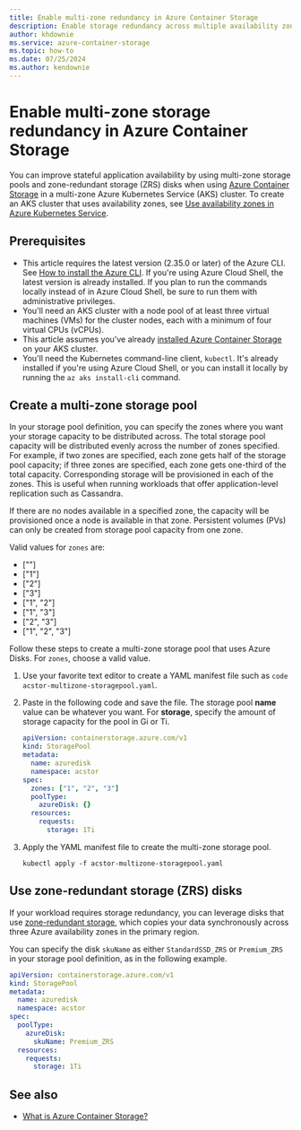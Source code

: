 ```yaml
---
title: Enable multi-zone redundancy in Azure Container Storage
description: Enable storage redundancy across multiple availability zones in Azure Container Storage to improve stateful application availability. Use multi-zone storage pools and zone-redundant storage (ZRS) disks.
author: khdownie
ms.service: azure-container-storage
ms.topic: how-to
ms.date: 07/25/2024
ms.author: kendownie
---
```


# Enable multi-zone storage redundancy in Azure Container Storage

You can improve stateful application availability by using multi-zone storage pools and zone-redundant storage (ZRS) disks when using [Azure Container Storage](container-storage-introduction.md) in a multi-zone Azure Kubernetes Service (AKS) cluster. To create an AKS cluster that uses availability zones, see [Use availability zones in Azure Kubernetes Service](/azure/aks/availability-zones).

## Prerequisites

- This article requires the latest version (2.35.0 or later) of the Azure CLI. See [How to install the Azure CLI](/cli/azure/install-azure-cli). If you're using Azure Cloud Shell, the latest version is already installed. If you plan to run the commands locally instead of in Azure Cloud Shell, be sure to run them with administrative privileges.
- You'll need an AKS cluster with a node pool of at least three virtual machines (VMs) for the cluster nodes, each with a minimum of four virtual CPUs (vCPUs).
- This article assumes you've already [installed Azure Container Storage](container-storage-aks-quickstart.md) on your AKS cluster.
- You'll need the Kubernetes command-line client, `kubectl`. It's already installed if you're using Azure Cloud Shell, or you can install it locally by running the `az aks install-cli` command.

## Create a multi-zone storage pool

In your storage pool definition, you can specify the zones where you want your storage capacity to be distributed across. The total storage pool capacity will be distributed evenly across the number of zones specified. For example, if two zones are specified, each zone gets half of the storage pool capacity; if three zones are specified, each zone gets one-third of the total capacity. Corresponding storage will be provisioned in each of the zones. This is useful when running workloads that offer application-level replication such as Cassandra.

If there are no nodes available in a specified zone, the capacity will be provisioned once a node is available in that zone. Persistent volumes (PVs) can only be created from storage pool capacity from one zone.

Valid values for `zones` are:

- [""]
- ["1"]
- ["2"]
- ["3"]
- ["1", "2"]
- ["1", "3"]
- ["2", "3"]
- ["1", "2", "3"]

Follow these steps to create a multi-zone storage pool that uses Azure Disks. For `zones`, choose a valid value.

1. Use your favorite text editor to create a YAML manifest file such as `code acstor-multizone-storagepool.yaml`.

1. Paste in the following code and save the file. The storage pool **name** value can be whatever you want. For **storage**, specify the amount of storage capacity for the pool in Gi or Ti.

   ```yml
   apiVersion: containerstorage.azure.com/v1
   kind: StoragePool
   metadata:
     name: azuredisk
     namespace: acstor
   spec:
     zones: ["1", "2", "3"]
     poolType:
       azureDisk: {}
     resources:
       requests:
         storage: 1Ti
   ```

1. Apply the YAML manifest file to create the multi-zone storage pool.
   
   ```azurecli-interactive
   kubectl apply -f acstor-multizone-storagepool.yaml 
   ```

## Use zone-redundant storage (ZRS) disks

If your workload requires storage redundancy, you can leverage disks that use [zone-redundant storage](../../virtual-machines/disks-deploy-zrs.md), which copies your data synchronously across three Azure availability zones in the primary region.

You can specify the disk `skuName` as either `StandardSSD_ZRS` or `Premium_ZRS` in your storage pool definition, as in the following example.

   ```yml
   apiVersion: containerstorage.azure.com/v1
   kind: StoragePool
   metadata:
     name: azuredisk
     namespace: acstor
   spec:
     poolType:
       azureDisk:
         skuName: Premium_ZRS
     resources:
       requests:
         storage: 1Ti
   ```

## See also

- [What is Azure Container Storage?](container-storage-introduction.md)
